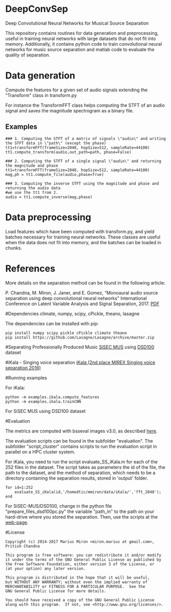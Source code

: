 # DeepConvSep
Deep Convolutional Neural Networks for Musical Source Separation 

This repository contains routines for data generation and preprocessing, useful in training neural networks with large datasets that do not fit into memory. Additionally, it contains python code to train convolutional neural networks for music source separation and matlab code to evaluate the quality of separation. 

# Data generation
Compute the features for a given set of audio signals extending the "Transform" class in transform.py

For instance the TransformFFT class helps computing the STFT of an audio signal and saves the magnitude spectrogram as a binary file.   

Examples
--------

    ### 1. Computing the STFT of a matrix of signals \"audio\" and writing the STFT data in \"path\" (except the phase)
    tt1=transformFFT(frameSize=2048, hopSize=512, sampleRate=44100)
    tt1.compute_transform(audio,out_path=path, phase=False)

    ### 2. Computing the STFT of a single signal \"audio\" and returning the magnitude and phase
    tt1=transformFFT(frameSize=2048, hopSize=512, sampleRate=44100)
    mag,ph = tt1.compute_file(audio,phase=True)

    ### 3. Computing the inverse STFT using the magnitude and phase and returning the audio data
    #we use the tt1 from 2.
    audio = tt1.compute_inverse(mag,phase)


# Data preprocessing
Load features which have been computed with transform.py, and yield batches necessary for training neural networks. These classes are useful when the data does not fit into memory, and the batches can be loaded in chunks.

# References
More details on the separation method can be found in the following article:

P. Chandna, M. Miron, J. Janer, and E. Gomez,
“Monoaural audio source separation using deep convolutional neural networks” 
International Conference on Latent Variable Analysis and Signal Separation, 2017.
<a href="http://mtg.upf.edu/node/3680">PDF</a>

#Dependencies
climate, numpy, scipy, cPickle, theano, lasagne

The dependencies can be installed with pip:

    pip install numpy scipy pickle cPickle climate theano 
    pip install https://github.com/Lasagne/Lasagne/archive/master.zip

#Separating Professionally Produced Music
<a href="http://www.sisec17.audiolabs-erlangen.de">SiSEC MUS</a> using <a href="https://sisec.inria.fr/home/2016-professionally-produced-music-recordings/">DSD100</a> dataset

#iKala - Singing voice separation
<a href="http://www.music-ir.org/mirex/wiki/2016:Singing_Voice_Separation_Results">iKala (2nd place MIREX Singing voice separation 2016) </a>




#Running examples

For iKala:

    python -m examples.ikala.compute_features
    python -m examples.ikala.trainCNN

For SiSEC MUS using DSD100 dataset

#Evaluation 

The metrics are computed with bsseval images v3.0, as described <a href="http://bass-db.gforge.inria.fr/bss_eval/">here</a>. 

The evaluation scripts can be found in the subfolder "evaluation".
The subfolder "script_cluster" contains scripts to run the evaluation script in parallel on a HPC cluster system.

For iKala, you need to run the script evaluate_SS_iKala.m for each of the 252 files in the dataset.
The script takes as parameters the id of the file, the path to the dataset, and the method of separation, which needs to be a directory containing the separation results, stored in 'output' folder.

    for id=1:252
        evaluate_SS_iKala(id,'/homedtic/mmiron/data/iKala/','fft_2048');
    end

For SiSEC-MUS/DSD100, change in the python file "prepare_files_dsd100pc.py" the variable "path_in" to the path on your hard-drive where you stored the separation. Then, use the scripts at the <a href="https://github.com/faroit/dsd100mat">web-page</a>.

#License

    Copyright (c) 2014-2017 Marius Miron <miron.marius at gmail.com>, Pritish Chandna 

    This program is free software: you can redistribute it and/or modify
    it under the terms of the GNU General Public License as published by
    the Free Software Foundation, either version 3 of the License, or
    (at your option) any later version.

    This program is distributed in the hope that it will be useful,
    but WITHOUT ANY WARRANTY; without even the implied warranty of
    MERCHANTABILITY or FITNESS FOR A PARTICULAR PURPOSE.  See the
    GNU General Public License for more details.

    You should have received a copy of the GNU General Public License
    along with this program.  If not, see <http://www.gnu.org/licenses/>.